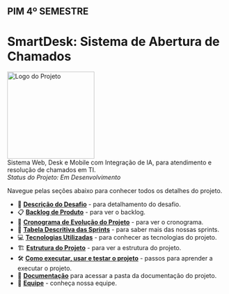 ## PIM 4º SEMESTRE

<h1> SmartDesk: Sistema de Abertura de Chamados </h1>


  <img src="https://github.com/user-attachments/assets/b7a4ce2d-20f7-4a12-8cb4-530f36fb1950" width="200" alt="Logo do Projeto"><br>
  Sistema Web, Desk e Mobile com Integração de IA, para atendimento e resolução de chamados em TI.
  <br>
  *Status do Projeto: Em Desenvolvimento*
<br>


Navegue pelas seções abaixo para conhecer todos os detalhes do projeto.

- 🎯 [**Descrição do Desafio**](./docs/Desafio_do_projeto.md) - para detalhamento do desafio.
- 📋 [**Backlog de Produto**](./docs/Backlog.md) - para ver o backlog.
- 🚀 [**Cronograma de Evolução do Projeto**](./docs/Cronograma.md) - para ver o cronograma.
- 📆 [**Tabela Descritiva das Sprints**](./docs/Sprints.md) - para saber mais das nossas sprints.
- 💻 [**Tecnologias Utilizadas**](./docs/Tecnologias_utilizadas.md) - para conhecer as tecnologias do projeto. 
- 🏗️ [**Estrutura do Projeto**](./docs/Estrutura_do_projeto.md) - para ver a estrutura do projeto.
- 🛠️ [**Como executar, usar e testar o projeto**](./docs/Como_usar.md) - passos para aprender a executar o projeto.
- 📂 [**Documentação**](./docs/Documentação.md) para acessar a pasta da documentação do projeto. 
- 👥 [**Equipe**](./docs/Time.md) - conheça nossa equipe.
